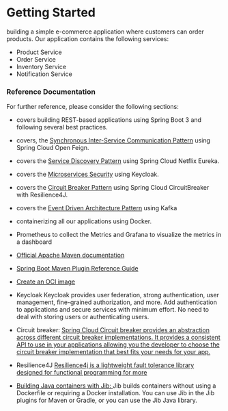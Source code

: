 # Getting Started

building a simple e-commerce application where customers can order products. Our application contains the following services:

* Product Service
* Order Service
* Inventory Service
* Notification Service


### Reference Documentation

For further reference, please consider the following sections:

* covers building REST-based applications using Spring Boot 3 and following several best practices.
* covers, the [Synchronous Inter-Service Communication Pattern](https://microservices.io/patterns/communication-style/rpi.html) using Spring Cloud Open Feign.
* covers the [Service Discovery Pattern](https://microservices.io/patterns/server-side-discovery.html) using Spring Cloud Netflix Eureka.
* covers the [Microservices Security](https://microservices.io/patterns/apigateway.html) using Keycloak.
* covers the [Circuit Breaker Pattern](https://microservices.io/patterns/reliability/circuit-breaker.html) using Spring Cloud CircuitBreaker with Resilience4J.
* covers the [Event Driven Architecture Pattern](https://microservices.io/patterns/data/event-driven-architecture.html) using Kafka
* containerizing all our applications using Docker.
* Prometheus to collect the Metrics and Grafana to visualize the metrics in a dashboard

* [Official Apache Maven documentation](https://maven.apache.org/guides/index.html)
* [Spring Boot Maven Plugin Reference Guide](https://docs.spring.io/spring-boot/docs/3.2.5/maven-plugin/reference/html/)
* [Create an OCI image](https://docs.spring.io/spring-boot/docs/3.2.5/maven-plugin/reference/html/#build-image)

* Keycloak
  Keycloak provides user federation, strong authentication, user management, fine-grained authorization, and more. Add authentication to applications and secure services with minimum effort. No need to deal with storing users or authenticating users.

* Circuit breaker:
  [Spring Cloud Circuit breaker provides an abstraction across different circuit breaker implementations. It provides a consistent API to use in your applications allowing you the developer to choose the circuit breaker implementation that best fits your needs for your app.](https://spring.io/projects/spring-cloud-circuitbreaker)

* Resilience4J
 [Resilience4j is a lightweight fault tolerance library designed for functional programming for more](https://resilience4j.readme.io/docs/getting-started)

* [Building Java containers with Jib: ](https://cloud.google.com/java/getting-started/jib)
  Jib builds containers without using a Dockerfile or requiring a Docker installation. You can use Jib in the Jib plugins for Maven or Gradle, or you can use the Jib Java library.
